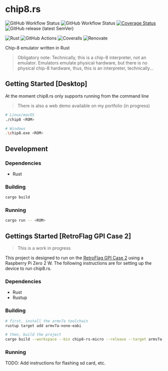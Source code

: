 # chip8.rs

![GitHub Workflow Status](https://img.shields.io/github/actions/workflow/status/mrivnak/chip8-rs/check.yml)
![GitHub Workflow Status](https://img.shields.io/github/actions/workflow/status/mrivnak/chip8-rs/test.yml?label=tests)
[![Coverage Status](https://coveralls.io/repos/github/mrivnak/chip8-rs/badge.svg?branch=develop)](https://coveralls.io/github/mrivnak/chip8-rs?branch=develop)
![GitHub release (latest SemVer)](https://img.shields.io/github/v/release/mrivnak/chip8-rs?display_name=tag&sort=semver)

![Rust](https://img.shields.io/badge/rust-%23000000.svg?style=for-the-badge&logo=rust&logoColor=white)
![GitHub Actions](https://img.shields.io/badge/github%20actions-%232671E5.svg?style=for-the-badge&logo=githubactions&logoColor=white)
![Coveralls](https://img.shields.io/badge/coveralls-%23b94947.svg?style=for-the-badge&logo=coveralls&logoColor=white)
![Renovate](https://img.shields.io/badge/renovate-%230281a1?style=for-the-badge&logo=renovatebot&logoColor=white)

Chip-8 emulator written in Rust

> Obligatory note: Technically, this is a chip-8 interpreter, not an emulator. Emulators emulate physical hardware, but
> there is no physical chip-8 hardware, thus, this is an interpreter, technically...

## Getting Started [Desktop]

At the moment chip8.rs only supports running from the command line

> There is also a web demo available on my portfolio (in progress)

```sh
# Linux/macOS
./chip8 <ROM>

# Windows
.\chip8.exe <ROM>
```

## Development

### Dependencies

- Rust

### Building

```sh
cargo build
```

### Running

```sh
cargo run -- <ROM>
```

## Gettings Started [RetroFlag GPI Case 2]

> This is a work in progress

This project is designed to run on the [RetroFlag GPI Case 2](https://retroflag.com/GPi-CASE2.html) using a Raspberry Pi
Zero 2 W. The following instructions are for setting up the device to run chip8.rs.

### Dependencies

- Rust
- Rustup

### Building

```sh
# first, install the armv7a toolchain
rustup target add armv7a-none-eabi

# then, build the project
cargo build --workspace --bin chip8-rs-micro --release --target armv7a-none-eabi
```

### Running

TODO: Add instructions for flashing sd card, etc.
